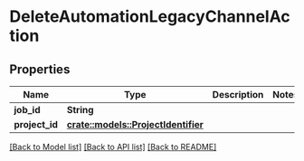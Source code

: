 # DeleteAutomationLegacyChannelAction

## Properties

Name | Type | Description | Notes
------------ | ------------- | ------------- | -------------
**job_id** | **String** |  | 
**project_id** | [**crate::models::ProjectIdentifier**](ProjectIdentifier.md) |  | 

[[Back to Model list]](../README.md#documentation-for-models) [[Back to API list]](../README.md#documentation-for-api-endpoints) [[Back to README]](../README.md)


